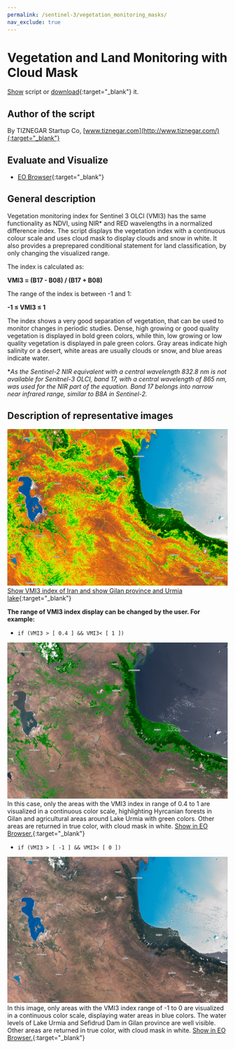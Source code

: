 ```yaml
---
permalink: /sentinel-3/vegetation_monitoring_masks/
nav_exclude: true
---
```


# Vegetation and Land Monitoring with Cloud Mask

<a href="#" id='togglescript'>Show</a> script or [download](script.js){:target="_blank"} it.
<div id='script_view' style="display:none">
{% highlight javascript %}
{% include_relative script.js %}
{% endhighlight %}
</div>

## Author of the script
By TIZNEGAR Startup Co, 
[www.tiznegar.com](http://www.tiznegar.com/){:target="_blank"}

## Evaluate and Visualize

- [EO Browser](https://sentinelshare.page.link/xRUA){:target="_blank"}

## General description
Vegetation monitoring index for Sentinel 3 OLCI (VMI3) has the same functionality as NDVI, using NIR* and RED wavelengths in a normalized difference index. The script displays the vegetation index with a continuous colour scale and uses cloud mask to display clouds and snow in white. It also provides a preprepared conditional statement for land classification, by only changing the visualized range. 

The index is calculated as:

**VMI3 = (B17 - B08) / (B17 + B08)**

The range of the index is between -1 and 1: 

**-1 ≤ VMI3 ≤ 1**

The index shows a very good separation of vegetation, that can be used to monitor changes in periodic studies. Dense, high growing or good quality vegetation is displayed in bold green colors, while thin, low growing or low quality vegetation is displayed in pale green colors. Gray areas indicate high salinity or a desert, white areas are usually clouds or snow, and blue areas indicate water.

*_As the Sentinel-2 NIR equivalent with a central wavelength 832.8 nm is not available for Senitnel-3 OLCI, band 17, with a central wavelength of 865 nm, was used for the NIR part of the equation. Band 17 belongs into narrow near infrared range, similar to B8A in Sentinel-2._

## Description of representative images

![A1](fig/fig1.jpg)
[Show VMI3 index of Iran and show Gilan province and Urmia lake](https://sentinelshare.page.link/xRUA){:target="_blank"}

**The range of VMI3 index display can be changed by the user. For example:**

- `if (VMI3 > [ 0.4 ] && VMI3< [ 1 ])`

![A2](fig/fig2.jpg)
In this case, only the areas with the VMI3 index in range of 0.4 to 1 are visualized in a continuous color scale, highlighting Hyrcanian forests in Gilan and agricultural areas around Lake Urmia with green colors. Other areas are returned in true color, with cloud mask in white. [Show in EO Browser.](https://sentinelshare.page.link/9crw){:target="_blank"}

- `if (VMI3 > [ -1 ] && VMI3< [ 0 ])`

![A3](fig/fig3.jpg)
In this image, only areas with the VMI3 index range of -1 to 0 are visualized in a continuous color scale, displaying water areas in blue colors. The water levels of Lake Urmia and Sefidrud Dam in Gilan province are well visible. Other areas are returned in true color, with cloud mask in white. [Show in EO Browser.](https://sentinelshare.page.link/Hbcn){:target="_blank"}



